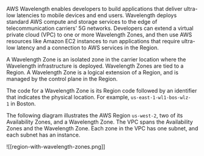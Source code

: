 AWS Wavelength enables developers to build applications that deliver ultra-low latencies to mobile devices and end users. Wavelength deploys standard AWS compute and storage services to the edge of telecommunication carriers' 5G networks. Developers can extend a virtual private cloud (VPC) to one or more Wavelength Zones, and then use AWS resources like Amazon EC2 instances to run applications that require ultra-low latency and a connection to AWS services in the Region.

A Wavelength Zone is an isolated zone in the carrier location where the Wavelength infrastructure is deployed. Wavelength Zones are tied to a Region. A Wavelength Zone is a logical extension of a Region, and is managed by the control plane in the Region.

The code for a Wavelength Zone is its Region code followed by an identifier that indicates the physical location. For example, `us-east-1-wl1-bos-wlz-1` in Boston.

The following diagram illustrates the AWS Region `us-west-2`, two of its Availability Zones, and a Wavelength Zone. The VPC spans the Availability Zones and the Wavelength Zone. Each zone in the VPC has one subnet, and each subnet has an instance.


![[region-with-wavelength-zones.png]]


